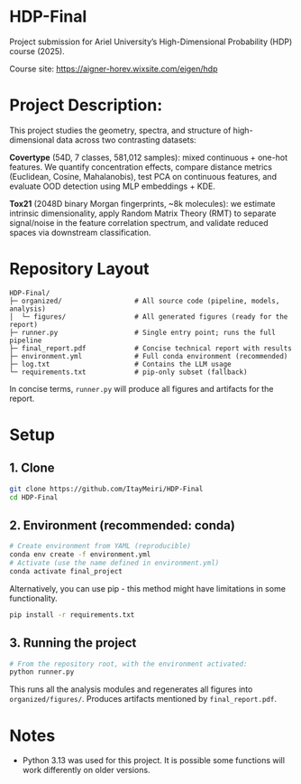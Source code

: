 # HDP-Final
Project submission for Ariel University’s High-Dimensional Probability (HDP) course (2025).

Course site: https://aigner-horev.wixsite.com/eigen/hdp

# Project Description:
This project studies the geometry, spectra, and structure of high-dimensional data across two contrasting datasets:

**Covertype** (54D, 7 classes, 581,012 samples): mixed continuous + one-hot features. We quantify concentration effects, compare distance metrics (Euclidean, Cosine, Mahalanobis), test PCA on continuous features, and evaluate OOD detection using MLP embeddings + KDE.

**Tox21** (2048D binary Morgan fingerprints, ~8k molecules): we estimate intrinsic dimensionality, apply Random Matrix Theory (RMT) to separate signal/noise in the feature correlation spectrum, and validate reduced spaces via downstream classification.

# Repository Layout
```
HDP-Final/
├─ organized/                  # All source code (pipeline, models, analysis)
│  └─ figures/                 # All generated figures (ready for the report)
├─ runner.py                   # Single entry point; runs the full pipeline
├─ final_report.pdf            # Concise technical report with results
├─ environment.yml             # Full conda environment (recommended)
├─ log.txt                     # Contains the LLM usage
└─ requirements.txt            # pip-only subset (fallback)

```
In concise terms, `runner.py` will produce all figures and artifacts for the report. 


# Setup

## 1. Clone 
```bash
git clone https://github.com/ItayMeiri/HDP-Final
cd HDP-Final
```

## 2. Environment (recommended: conda)
```bash
# Create environment from YAML (reproducible)
conda env create -f environment.yml
# Activate (use the name defined in environment.yml)
conda activate final_project
```

Alternatively, you can use pip - this method might have limitations in some functionality.
```bash
pip install -r requirements.txt
```

## 3. Running the project
```bash
# From the repository root, with the environment activated:
python runner.py
```
This runs all the analysis modules and regenerates all figures into `organized/figures/`.
Produces artifacts mentioned by `final_report.pdf`. 

# Notes
* Python 3.13 was used for this project. It is possible some functions will work differently on older versions.
